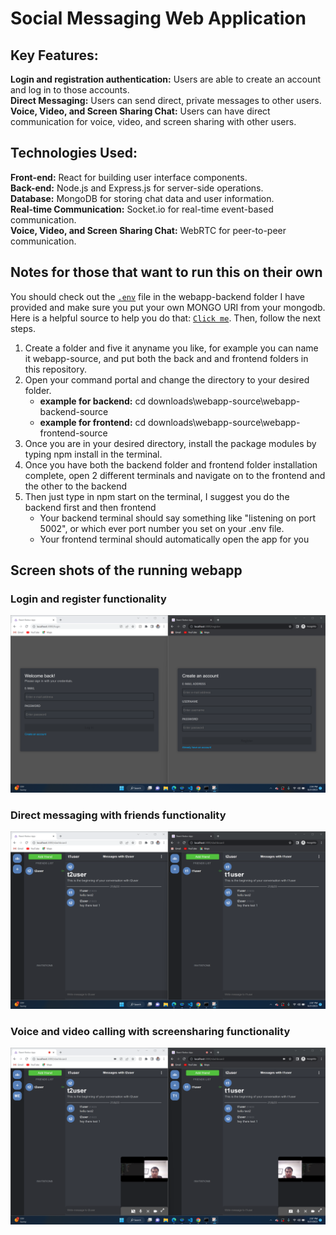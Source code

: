# Social Messaging Web Application

## Key Features: 
**Login and registration authentication:** Users are able to create an account and log in to those accounts.  
**Direct Messaging:** Users can send direct, private messages to other users.    
**Voice, Video, and Screen Sharing Chat:** Users can have direct communication for voice, video, and screen sharing with other users.  
## Technologies Used:
**Front-end:** React for building user interface components.  
**Back-end:** Node.js and Express.js for server-side operations.  
**Database:** MongoDB for storing chat data and user information.  
**Real-time Communication:** Socket.io for real-time event-based communication.  
**Voice, Video, and Screen Sharing Chat:** WebRTC for peer-to-peer communication.   

## Notes for those that want to run this on their own
You should check out the [`.env`](webapp-source-backend/.env) file in the webapp-backend folder I have provided and make sure you put your own MONGO URI from your mongodb. Here is a helpful source to help you do that: [`Click me`](https://www.youtube.com/watch?v=aygw0wjW5bA). Then, follow the next steps. 
1. Create a folder and five it anyname you like, for example you can name it webapp-source, and put both the back and and frontend folders in this repository.
2. Open your command portal and change the directory to your desired folder.
   * **example for backend:** cd downloads\webapp-source\webapp-backend-source
   * **example for frontend:** cd downloads\webapp-source\webapp-frontend-source
3. Once you are in your desired directory, install the package modules by typing npm install in the terminal.
4. Once you have both the backend folder and frontend folder installation complete, open 2 different terminals and navigate on to the frontend and the other to the backend
5. Then just type in npm start on the terminal, I suggest you do the backend first and then frontend
   * Your backend terminal should say something like "listening on port 5002", or which ever port number you set on your .env file.
   * Your frontend terminal should automatically open the app for you

## Screen shots of the running webapp  
### Login and register functionality
![Login and register functionality](Web-SS1.png)
### Direct messaging with friends functionality
![Direct messaging with friends functionality](Web-SS2.png)  
### Voice and video calling with screensharing functionality
![Voice, video and screensharing functionality](Web-SS3.png)

